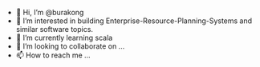- 👋 Hi, I’m @burakong
- 👀 I’m interested in building Enterprise-Resource-Planning-Systems and similar software topics.
- 🌱 I’m currently learning scala
- 💞️ I’m looking to collaborate on ...
- 📫 How to reach me ...

<!---
burakong/burakong is a ✨ special ✨ repository because its `README.md` (this file) appears on your GitHub profile.
You can click the Preview link to take a look at your changes.
--->
